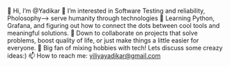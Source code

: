 👋 Hi, I’m @Yadikar
👀 I’m interested in Software Testing and reliability, Pholosophy--> serve humanity through technologies
🌱 Learning Python, Grafana, and figuring out how to connect the dots between cool tools and meaningful solutions.
💞️ Down to collaborate on projects that solve problems, boost quality of life, or just make things a little easier for everyone.
🎨 Big fan of mixing hobbies with tech! Lets discuss some creazy ideas:)
📫 How to reach me: yiliyayadikar@gmail.com

